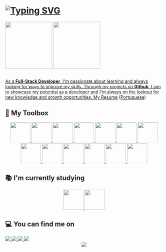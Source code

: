 # [![Typing SVG](https://readme-typing-svg.demolab.com?font=Fira+Code&weight=600&size=24&duration=3000&pause=1000&color=0069FF&width=435&lines=Hey!+My+name+Micaias+Silva!+%F0%9F%91%8B;I+am+a+Full-Stack+Developer)](https://git.io/typing-svg)

<div>
  <a href="https://github.com/micaias-silva">
  <img height="150em" src="https://github-readme-stats.vercel.app/api/top-langs/?username=micaias-silva&layout=compact&langs_count=7&theme=transparent"/>
  <img height="150em" src="https://github-readme-stats.vercel.app/api?username=micaias-silva&show_icons=true&theme=transparent&include_all_commits=true&count_private=true"/>
</div>

## 
As a **Full-Stack Developer**, I'm passionate about learning and always looking for ways to improve my skills. Through my projects on  **Github**, I aim to showcase my potential as a developer and I'm always on the lookout for new knowledge and growth opportunities. [My Resume](https://docs.google.com/document/d/11Dn5WmpgEGU32J4vd1h5UulJKVroLPzzZiFM1kAA03w/edit?usp=sharing) ([Portuguese](https://docs.google.com/document/d/1EphFOzHtjL1B7gO43zdibCWAbOLmWRu_nG-JzH8Qecs/edit?usp=sharing))
  
## 🧰 My Toolbox

<div align="center">
  <a href="https://www.typescriptlang.org" target="_blank">
    <img height="64px" width="64px" src="https://cdn.jsdelivr.net/gh/devicons/devicon/icons/typescript/typescript-original.svg" />
  </a>
  <a href="https://git-scm.com" target="_blank">
    <img height="64px" width="64px" src="https://cdn.jsdelivr.net/gh/devicons/devicon/icons/git/git-original.svg" />
  </a>
  <a href="https://nodejs.org/" target="_blank">
    <img height="64px" width="64px" src="https://cdn.jsdelivr.net/gh/devicons/devicon/icons/nodejs/nodejs-original.svg" />
  </a>
  <a href="https://reactjs.org/" target="_blank">
    <img height="64px" width="64px" src="https://cdn.jsdelivr.net/gh/devicons/devicon/icons/react/react-original.svg" />
  </a>
  <a href=https://www.docker.com/" target="_blank">
    <img height="64px" width="64px" src="https://cdn.jsdelivr.net/gh/devicons/devicon/icons/docker/docker-plain.svg" />
  </a>
  <a href="https://python.org/" target="_blank">
    <img height="64px" width="64px" src="https://cdn.jsdelivr.net/gh/devicons/devicon/icons/python/python-original.svg" />
  </a>
  <a href="https://www.djangoproject.com/" target="_blank">
    <img height="64px" width="64px" src="https://cdn.jsdelivr.net/gh/devicons/devicon/icons/django/django-plain.svg" />
  </a>
  <a href="https://www.postgresql.org/" target="_blank">
    <img height="64px" width="64px" src="https://cdn.jsdelivr.net/gh/devicons/devicon/icons/postgresql/postgresql-original.svg" />
  </a>
  <a href="https://mongodb.com/" target="_blank">
    <img height="64px" width="64px" src="https://cdn.jsdelivr.net/gh/devicons/devicon/icons/mongodb/mongodb-original.svg" />
  </a>
  <a href="https://expressjs.com/" target="_blank">
    <img height="64px" width="64px" src="https://raw.githubusercontent.com/CyrisXD/CyrisXD/master/assets/ExpressJS.png" />
  </a>
  <a href="https://developer.mozilla.org/en-US/docs/Web/HTML" target="_blank">
    <img height="64px" width="64px" src="https://cdn.jsdelivr.net/gh/devicons/devicon/icons/html5/html5-original.svg" />
  </a>
  <a href="https://developer.mozilla.org/en-US/docs/Web/CSS" target="_blank">
    <img height="64px" width="64px" src="https://cdn.jsdelivr.net/gh/devicons/devicon/icons/css3/css3-original.svg" />
  </a>
  <a href="https://code.visualstudio.com/" target="_blank">
    <img height="64px" width="64px" src="https://cdn.jsdelivr.net/gh/devicons/devicon/icons/vscode/vscode-original.svg" />
  </a>
</div>
                                                                                                                       
## :books: I'm currently studying

<div align="center" target="_blank">
  <a href="https://angular.io/">
    <img height="64px" width="64px" src="https://cdn.jsdelivr.net/gh/devicons/devicon/icons/angularjs/angularjs-original.svg" />
  </a>
  <a href="https://nestjs.com" target="_blank">
    <img height="64px" width="64px" src="https://cdn.jsdelivr.net/gh/devicons/devicon/icons/nestjs/nestjs-plain.svg" />
  </a>
  
</div>
                                                                                                                    
## 💻 You can find me on

<div>
  <a href="https://linkedin.com/in/micaias" target="_blank">
    <img src="https://img.shields.io/badge/LinkedIn-0077B5?style=for-the-badge&logo=linkedin&logoColor=white">
  </a>
  <a href="https://www.instagram.com/micaiassilva_/" target="_blank">
    <img src="https://img.shields.io/badge/Instagram-E4405F?style=for-the-badge&logo=instagram&logoColor=white">
  </a>
  <a href="mailto:pro.micaiassilva@gmail.com">
    <img src="https://img.shields.io/badge/Gmail-D14836?style=for-the-badge&logo=gmail&logoColor=white">
  </a>
  <a href="https://t.me/oMicaiasSilva" target="_blank">
    <img src="https://img.shields.io/badge/Telegram-2CA5E0?style=for-the-badge&logo=telegram&logoColor=white">
  </a>
</div>
                                                                                                           

<div align="center">
  <img src="https://github.com/micaias-silva/micaias-silva/blob/output/github-contribution-grid-snake.svg">
</div>                                                                                                
